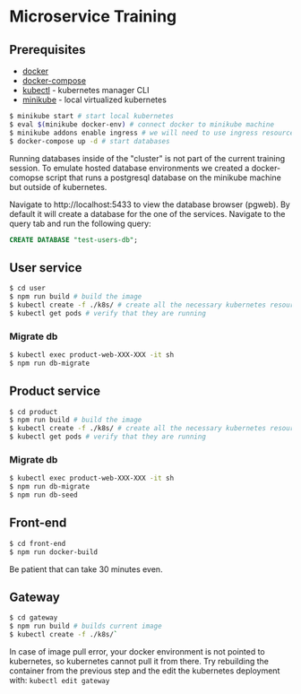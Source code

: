 # Microservice Training

## Prerequisites

- [docker](https://www.docker.com/)
- [docker-compose](https://docs.docker.com/compose/)
- [kubectl](https://kubernetes.io/docs/tasks/tools/install-kubectl/) - kubernetes manager CLI
- [minikube](https://github.com/kubernetes/minikube) - local virtualized kubernetes
```bash
$ minikube start # start local kubernetes
$ eval $(minikube docker-env) # connect docker to minikube machine
$ minikube addons enable ingress # we will need to use ingress resources
$ docker-compose up -d # start databases
```

Running databases inside of the "cluster" is not part of the current training session. To emulate hosted database
environments we created a docker-comopse script that runs a postgresql database on the minikube machine but outside of
kubernetes.

Navigate to http://localhost:5433 to view the database browser (pgweb). By default it will create a database for the
one of the services. Navigate to the query tab and run the following query:
```sql
CREATE DATABASE "test-users-db";
```

## User service

```bash
$ cd user
$ npm run build # build the image
$ kubectl create -f ./k8s/ # create all the necessary kubernetes resources
$ kubectl get pods # verify that they are running
```

### Migrate db

```bash
$ kubectl exec product-web-XXX-XXX -it sh
$ npm run db-migrate
```

## Product service

```bash
$ cd product
$ npm run build # build the image
$ kubectl create -f ./k8s/ # create all the necessary kubernetes resources
$ kubectl get pods # verify that they are running
```

### Migrate db

```bash
$ kubectl exec product-web-XXX-XXX -it sh
$ npm run db-migrate
$ npm run db-seed
```

## Front-end

```sh
$ cd front-end
$ npm run docker-build
```

Be patient that can take 30 minutes even.

## Gateway

```bash
$ cd gateway
$ npm run build # builds current image
$ kubectl create -f ./k8s/`
```

In case of image pull error, your docker environment is not pointed to kubernetes, so kubernetes cannot pull it from
there. Try rebuilding the container from the previous step and the edit the kubernetes deployment with:
`kubectl edit gateway`
